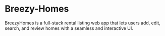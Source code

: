 # Breezy-Homes
 BreezyHomes is a full-stack rental listing web app that lets users add, edit, search, and review homes with a seamless and interactive UI.
